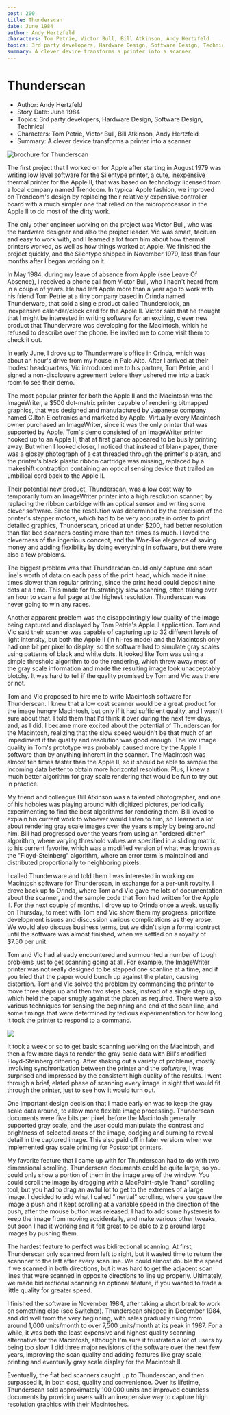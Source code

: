```yaml
---
post: 200
title: Thunderscan
date: June 1984
author: Andy Hertzfeld
characters: Tom Petrie, Victor Bull, Bill Atkinson, Andy Hertzfeld
topics: 3rd party developers, Hardware Design, Software Design, Technical
summary: A clever device transforms a printer into a scanner
---
```


# Thunderscan
* Author: Andy Hertzfeld
* Story Date: June 1984
* Topics: 3rd party developers, Hardware Design, Software Design, Technical
* Characters: Tom Petrie, Victor Bull, Bill Atkinson, Andy Hertzfeld
* Summary: A clever device transforms a printer into a scanner

![brochure for Thunderscan](images/Macintosh/tscan_brochure.jpg) 

    
The first project that I worked on for Apple after starting in August 1979 was writing low level software for the Silentype printer, a cute, inexpensive thermal printer for the Apple II, that was based on technology licensed from a local company named Trendcom.  In typical Apple fashion, we improved on Trendcom's design by replacing their relatively expensive controller board with a much simpler one that relied on the microprocessor in the Apple II to do most of the dirty work.


The only other engineer working on the project was Victor Bull, who was the hardware designer and also the project leader.  Vic was smart, taciturn and easy to work with, and I learned a lot from him about how thermal printers worked, as well as how things worked at Apple.  We finished the project quickly, and the Silentype shipped in November 1979, less than four months after I began working on it.

In May 1984, during my leave of absence from Apple (see Leave Of Absence), I received a phone call from Victor Bull, who I hadn't heard from in a couple of years.  He had left Apple more than a year ago to work with his friend Tom Petrie at a tiny company based in Orinda named Thunderware, that sold a single product called Thunderclock, an inexpensive calendar/clock card for the Apple II.  Victor said that he thought that I might be interested in writing software for an exciting, clever new product that Thunderware was developing for the Macintosh, which he refused to describe over the phone. He invited me to come visit them to check it out.

In early June, I drove up to Thunderware's office in Orinda, which was about an hour's drive from my house in Palo Alto.  After I arrived at their modest headquarters, Vic introduced me to his partner, Tom Petrie, and I signed a non-disclosure agreement before they ushered me into a back room to see their demo.

The most popular printer for both the Apple II and the Macintosh was the ImageWriter, a $500 dot-matrix printer capable of rendering bitmapped graphics, that was designed and manufactured by Japanese company named C.Itoh Electronics and marketed by Apple.  Virtually every Macintosh owner purchased an ImageWriter, since it was the only printer that was supported by Apple.  Tom's demo consisted of an ImageWriter printer hooked up to an Apple II, that at first glance appeared to be busily printing away.  But when I looked closer, I noticed that instead of blank paper, there was a glossy photograph of a cat threaded through the printer's platen, and the printer's black plastic ribbon cartridge was missing, replaced by a makeshift contraption containing an optical sensing device that trailed an umbilical cord back to the Apple II.

Their potential new product, Thunderscan, was a low cost way to temporarily turn an ImageWriter printer into a high resolution scanner, by replacing the ribbon cartridge with an optical sensor and writing some clever software.  Since the resolution was determined by the precision of the printer's stepper motors, which had to be very accurate in order to print detailed graphics, Thunderscan, priced at under $200, had better resolution than flat bed scanners costing more than ten times as much.  I loved the cleverness of the ingenious concept, and the Woz-like elegance of saving money and adding flexibility by doing everything in software, but there were also a few problems.

The biggest problem was that Thunderscan could only capture one scan line's worth of data on each pass of the print head, which made it nine times slower than regular printing, since the print head could deposit nine dots at a time.  This made for frustratingly slow scanning, often taking over an hour to scan a full page at the highest resolution.  Thunderscan was never going to win any races.

Another apparent problem was the disappointingly low quality of the image being captured and displayed by Tom Petrie's Apple II application. Tom and Vic said their scanner was capable of capturing up to 32 different levels of light intensity, but both the Apple II (in hi-res mode) and the Macintosh only had one bit per pixel to display, so the software had to simulate gray scales using patterns of black and white dots.  It looked like Tom was using a simple threshold algorithm to do the rendering, which threw away most of the gray scale information and made the resulting image look unacceptably blotchy.  It was hard to tell if the quality promised by Tom and Vic was there or not.

Tom and Vic proposed to hire me to write Macintosh software for Thunderscan.  I knew that a low cost scanner would be a great product for the image hungry Macintosh, but only if it had sufficient quality, and I wasn't sure about that. I told them that I'd think it over during the next few days, and, as I did, I became more excited about the potential of Thunderscan for the Macintosh, realizing that the slow speed wouldn't be that much of an impediment if the quality and resolution was good enough.  The low image quality in Tom's prototype was probably caused more by the Apple II software than by anything inherent in the scanner.  The Macintosh was almost ten times faster than the Apple II, so it should be able to sample the incoming data better to obtain more horizontal resolution.  Plus, I knew a much better algorithm for gray scale rendering that would be fun to try out in practice.

My friend and colleague Bill Atkinson was a talented photographer, and one of his hobbies was playing around with digitized pictures, periodically experimenting to find the best algorithms for rendering them.  Bill loved to explain his current work to whoever would listen to him, so I learned a lot about rendering gray scale images over the years simply by being around him.  Bill had progressed over the years from using an "ordered dither" algorithm, where varying threshold values are specified in a sliding matrix, to his current favorite, which was a modified version of what was known as the "Floyd-Steinberg" algorithm, where an error term is maintained and distributed proportionally to neighboring pixels.

I called Thunderware and told them I was interested in working on Macintosh software for Thunderscan, in exchange for a per-unit royalty.   I drove back up to Orinda, where Tom and Vic gave me lots of documentation about the scanner, and the sample code that Tom had written for the Apple II.  For the next couple of months, I drove up to Orinda once a week, usually on Thursday, to meet with Tom and Vic show them my progress, prioritize development issues and discussion various complications as they arose. We would also discuss business terms, but we didn't sign a formal contract until the software was almost finished, when we settled on a royalty of $7.50 per unit.

Tom and Vic had already encountered and surmounted a number of tough problems just to get scanning going at all.  For example, the ImageWriter printer was not really designed to be stepped one scanline at a time, and if you tried that the paper would bunch up against the platen, causing distortion.  Tom and Vic solved the problem by commanding the printer to move three steps up and then two steps back, instead of a single step up, which held the paper snugly against the platen as required.   There were also various techniques for sensing the beginning and end of the scan line, and some timings that were determined by tedious experimentation for how long it took the printer to respond to a command.

![](images/Macintosh/tscanapp.jpg)

It took a week or so to get basic scanning working on the Macintosh, and then a few more days to render the gray scale data with Bill's modified Floyd-Steinberg dithering.  After shaking out a variety of problems, mostly involving synchronization between the printer and the software, I was surprised and impressed by the consistent high quality of the results.  I went through a brief, elated phase of scanning every image in sight that would fit through the printer, just to see how it would turn out.

One important design decision that I made early on was to keep the gray scale data around, to allow more flexible image processing.  Thunderscan documents were five bits per pixel, before the Macintosh generally supported gray scale, and the user could manipulate the contrast and brightness of selected areas of the image, dodging and burning to reveal detail in the captured image.  This also paid off in later versions when we implemented gray scale printing for Postscript printers.

My favorite feature that I came up with for Thunderscan had to do with two dimensional scrolling.  Thunderscan documents could be quite large, so you could only show a portion of them in the image area of the window.  You could scroll the image by dragging with a MacPaint-style "hand" scrolling tool, but you had to drag an awful lot to get to the extremes of a large image.  I decided to add what I called "inertial" scrolling, where you gave the image a push and it kept scrolling at a variable speed in the direction of the push, after the mouse button was released.  I had to add some hysteresis to keep the image from moving accidentally, and make various other tweaks, but soon I had it working and it felt great to be able to zip around  large images by pushing them.

The hardest feature to perfect was bidirectional scanning.  At first, Thunderscan only scanned from left to right, but it wasted time to return the scannner to the left after every scan line.  We could almost double the speed if we scanned in both directions, but it was hard to get the adjacent scan lines that were scanned in opposite directions to line up properly.   Ultimately, we made bidirectional scanning an optional feature, if you wanted to trade a little quality for greater speed.

I finished the software in November 1984, after taking a short break to work on something else (see Switcher).  Thunderscan shipped in December 1984, and did well from the very beginning, with sales gradually rising from around 1,000 units/month to over 7,500 units/month at its peak in 1987.    For a while, it was both the least expensive and highest quality scanning alternative for the Macintosh, although I'm sure it frustrated a lot of users by being too slow.  I did three major revisions of the software over the next few years, improving the scan quality and adding features like gray scale printing and eventually gray scale display for the Macintosh II.

Eventually, the flat bed scanners caught up to Thunderscan, and then surpassed it, in both cost, quality and convenience.   Over its lifetime, Thunderscan sold approximately 100,000 units and improved countless documents by providing users with an inexpensive way to capture high resolution graphics with their Macintoshes.


